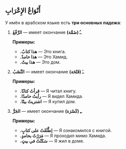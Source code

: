 ﻿أَنْوَاعُ الإِعْرَابِ
---
У имён в арабском языке есть **три основных падежа**:

1.  **الرَّفْعُ** — имеет окончание **ـُ (ضَمَّة)**.  

    **Примеры:**
    
    -   **.هذا كتابٌ** — Это книга.
    -   **.هذا حامدٌ** — Это Хамид.
    -   **.هذا بيتٌ** — Это дом.
        


2.  **النَّصْبُ** — имеет окончание **ـَ (فَتْحَة)**.  
    
    **Примеры:**
    
    -   **.قرأتُ كتابًا** — Я читал книгу.
    -   **.رأيتُ حامدًا** — Я видел Хамида.
    -   **.اشتريتُ بيتًا** — Я купил дом.

3.  **الجَرُّ** — имеет окончание **ـِ (كَسْرَة)**.  
  
    **Примеры:**
    
    -   **.اِطَّلَعْتُ على كتابٍ** — Я ознакомился с книгой.
    -   **.مَرَرْتُ بحامدٍ** — Я проходил мимо Хамида.
    -   **.سَكَنْتُ في بيتٍ** — Я жил в доме.
       
